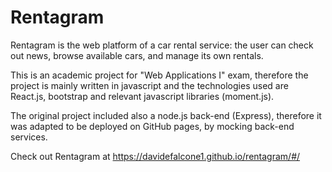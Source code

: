 # Rentagram
Rentagram is the web platform of a car rental service: the user can check out news, browse available cars, and manage its own rentals.

This is an academic project for "Web Applications I" exam, therefore the project is mainly written in javascript and the technologies used are React.js, bootstrap and relevant javascript libraries (moment.js).

The original project included also a node.js back-end (Express), therefore it was adapted to be deployed on GitHub pages, by mocking back-end services.

Check out Rentagram at https://davidefalcone1.github.io/rentagram/#/
